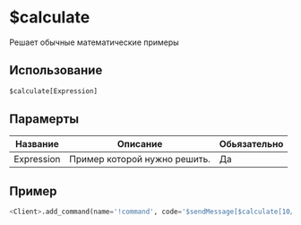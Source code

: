 # $calculate
Решает обычные математические примеры

## Использование
```py
$calculate[Expression]
```

## Парамерты
| Название | Описание | Обьязательно |
| -------- | -------- | ------------ |
| Expression | Пример которой нужно решить. | Да |

## Пример
```py
<Client>.add_command(name='!command', code='$sendMessage[$calculate[10/2+5-6*2]]')
```

